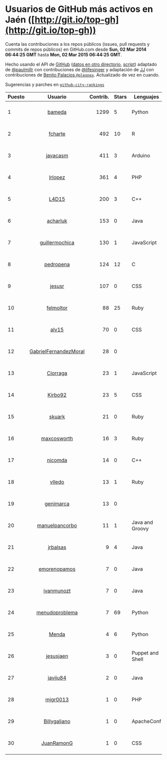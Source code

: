 # Usuarios de GitHub más activos en Jaén ([http://git.io/top-gh](http://git.io/top-gh))



  Cuenta las contribuciones a los repos públicos (issues, pull requests y commits de repos públicos) en GitHub.com desde  **Sun, 02 Mar 2014 06:44:25 GMT** hasta **Mon, 02 Mar 2015 06:44:25 GMT**.

  Hecho usando el API de [GitHub](http://github.com) ([datos en otro directorio](https://github.com/JJ/top-github-users-data/tree/master/data), [script](https://github.com/JJ/top-github-users)) adaptado de [@paulmillr](https://github.com/paulmillr) con contribuciones de [@lifesinger](https://github.com/lifesinger) y adaptación de [JJ](http://jj.github.io) con contribuciones de [Benito Palacios `@pleonex`](http://github.com/pleonex). Actualizado de vez en cuando. 

  Sugerencias y parches en [`github-city-rankings`](http://github.com/JJ/github-city-rankings)


| Puesto   |  Usuario  |Contrib.| Stars | Lenguajes   |      Lugar      |  Avatar  |
|----------|:---------:|-------:|-------|-------------|:---------------:|----------|
| 1 | [bameda](https://github.com/bameda) | 1299 | 5 | Python | Madrid, Jaén, Spain, España | <img src='https://avatars2.githubusercontent.com/u/877218?v=3&s=64' width='64' height='64' title='David Barragán Merino'> |
| 2 | [fcharte](https://github.com/fcharte) | 492 | 10 | R | Jaén, Granada, Spain | <img src='https://avatars3.githubusercontent.com/u/8365501?v=3&s=64' width='64' height='64' title='Francisco Charte Ojeda'> |
| 3 | [javacasm](https://github.com/javacasm) | 411 | 3 | Arduino | Granada, Jaén (Spain) | <img src='https://avatars3.githubusercontent.com/u/3841695?v=3&s=64' width='64' height='64' title='Jose Antonio Vacas'> |
| 4 | [lrlopez](https://github.com/lrlopez) | 361 | 4 | PHP | Linares (Jaén) | <img src='https://avatars0.githubusercontent.com/u/547387?v=3&s=64' width='64' height='64' title='Luis Ramón López'> |
| 5 | [L4D15](https://github.com/L4D15) | 200 | 3 | C++ | Jaén | <img src='https://avatars2.githubusercontent.com/u/2948600?v=3&s=64' width='64' height='64' title='José Ladislao Lainez Ortega'> |
| 6 | [acharluk](https://github.com/acharluk) | 153 | 0 | Java | Jaén, Granada, Spain | <img src='https://avatars3.githubusercontent.com/u/5154281?v=3&s=64' width='64' height='64' title='ACharLuk'> |
| 7 | [guillermochica](https://github.com/guillermochica) | 130 | 1 | JavaScript | Granada, de Jaén | <img src='https://avatars0.githubusercontent.com/u/9317092?v=3&s=64' width='64' height='64' title='Guillermo Chica Sabariego'> |
| 8 | [pedropena](https://github.com/pedropena) | 124 | 12 | C | Jaén, Spain | <img src='https://avatars3.githubusercontent.com/u/834583?v=3&s=64' width='64' height='64' title='Pedro Peña Pérez'> |
| 9 | [jesusr](https://github.com/jesusr) | 107 | 0 | CSS | Madrid/Jaén, Spain | <img src='https://avatars2.githubusercontent.com/u/1256168?v=3&s=64' width='64' height='64' title='Jesús R Peinado'> |
| 10 | [felmoltor](https://github.com/felmoltor) | 88 | 25 | Ruby | Madrid / Jaén | <img src='https://avatars1.githubusercontent.com/u/846513?v=3&s=64' width='64' height='64' title='Felipe Molina de la Torre'> |
| 11 | [alv15](https://github.com/alv15) | 70 | 0 | CSS | Linares [Jaén] | <img src='https://avatars3.githubusercontent.com/u/5888073?v=3&s=64' width='64' height='64' title='Álvaro Arellano'> |
| 12 | [GabrielFernandezMoral](https://github.com/GabrielFernandezMoral) | 28 | 0 |  | Jaén (Spain) | <img src='https://avatars3.githubusercontent.com/u/3704317?v=3&s=64' width='64' height='64' title='Gabriel Fernández Moral'> |
| 13 | [Ciorraga](https://github.com/Ciorraga) | 23 | 1 | JavaScript | Jaén, Andalucía, España | <img src='https://avatars2.githubusercontent.com/u/5888071?v=3&s=64' width='64' height='64' title='Miguel Ángel Ciórraga'> |
| 14 | [Kirbo92](https://github.com/Kirbo92) | 23 | 5 | CSS | Jaén | <img src='https://avatars1.githubusercontent.com/u/559575?v=3&s=64' width='64' height='64' title='Miguel Angel'> |
| 15 | [skuark](https://github.com/skuark) | 21 | 0 | Ruby | Jaén, Spain | <img src='https://avatars0.githubusercontent.com/u/454382?v=3&s=64' width='64' height='64' title='Jesús Manuel García Muñoz'> |
| 16 | [maxcosworth](https://github.com/maxcosworth) | 16 | 3 | Ruby | Jaén | <img src='https://avatars2.githubusercontent.com/u/389437?v=3&s=64' width='64' height='64' title='Miguel Á. Arroyo'> |
| 17 | [nicomda](https://github.com/nicomda) | 14 | 0 | C++ | Jaén | <img src='https://avatars2.githubusercontent.com/u/4690565?v=3&s=64' width='64' height='64' title='Nicolás Moral'> |
| 18 | [vlledo](https://github.com/vlledo) | 13 | 1 | Ruby | Jaén | <img src='https://avatars0.githubusercontent.com/u/695429?v=3&s=64' width='64' height='64' title='Víctor'> |
| 19 | [genimarca](https://github.com/genimarca) | 13 | 0 |  | Jaén, Spain | <img src='https://avatars0.githubusercontent.com/u/6276927?v=3&s=64' width='64' height='64' title='Eugenio'> |
| 20 | [manuelpancorbo](https://github.com/manuelpancorbo) | 11 | 1 | Java and Groovy | Jaén, Spain | <img src='https://avatars2.githubusercontent.com/u/9550738?v=3&s=64' width='64' height='64' title='Manuel Pancorbo'> |
| 21 | [jrbalsas](https://github.com/jrbalsas) | 9 | 4 | Java | Jaén - Spain | <img src='https://avatars2.githubusercontent.com/u/356995?v=3&s=64' width='64' height='64' title='José Ramón Balsas'> |
| 22 | [emorenopamos](https://github.com/emorenopamos) | 7 | 0 | Java | Torredonjimeno (Jaén)// Córdoba | <img src='https://avatars2.githubusercontent.com/u/7520581?v=3&s=64' width='64' height='64' title='Estefanía Moreno Pamos'> |
| 23 | [ivanmunozt](https://github.com/ivanmunozt) | 7 | 0 | Java | Martos (Jaén) | <img src='https://avatars2.githubusercontent.com/u/6499436?v=3&s=64' width='64' height='64' title='Iván Muñoz'> |
| 24 | [menudoproblema](https://github.com/menudoproblema) | 7 | 69 | Python | Jaén, Spain | <img src='https://avatars0.githubusercontent.com/u/976187?v=3&s=64' width='64' height='64' title='Vicente Ruiz'> |
| 25 | [Menda](https://github.com/Menda) | 4 | 6 | Python | Jaén, Spain | <img src='https://avatars2.githubusercontent.com/u/23944?v=3&s=64' width='64' height='64' title='Rafa Muñoz'> |
| 26 | [jesusjaen](https://github.com/jesusjaen) | 3 | 0 | Puppet and Shell | Jaén, Spain | <img src='https://avatars1.githubusercontent.com/u/1171916?v=3&s=64' width='64' height='64' title='Jesús Jaén Díaz'> |
| 27 | [javiju84](https://github.com/javiju84) | 2 | 0 | Java | Jaén | <img src='https://avatars2.githubusercontent.com/u/9318191?v=3&s=64' width='64' height='64' title='Javier'> |
| 28 | [mjgr0013](https://github.com/mjgr0013) | 1 | 0 | PHP | Jaén | <img src='https://avatars1.githubusercontent.com/u/8981247?v=3&s=64' width='64' height='64' title='Manuel Jesús García Ruiz'> |
| 29 | [Billygaliano](https://github.com/Billygaliano) | 1 | 0 | ApacheConf | Jaén | <img src='https://avatars2.githubusercontent.com/u/1250392?v=3&s=64' width='64' height='64' title='Guillermo'> |
| 30 | [JuanRamonG](https://github.com/JuanRamonG) | 1 | 0 | CSS | Jaén | <img src='https://avatars0.githubusercontent.com/u/4458029?v=3&s=64' width='64' height='64' title='Juan Ramón González Morales'> |

